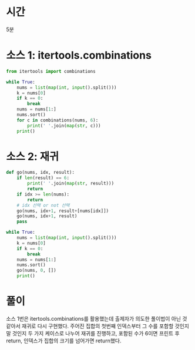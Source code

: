 # 시간
5분
# 소스 1: itertools.combinations
```python
from itertools import combinations

while True:
    nums = list(map(int, input().split()))
    k = nums[0]
    if k == 0:
        break
    nums = nums[1:]
    nums.sort()
    for c in combinations(nums, 6):
        print(' '.join(map(str, c)))
    print()
```
# 소스 2: 재귀
```python
def go(nums, idx, result):
    if len(result) == 6:
        print(' '.join(map(str, result)))
        return
    if idx >= len(nums):
        return
    # idx 선택 or not 선택
    go(nums, idx+1, result+[nums[idx]])
    go(nums, idx+1, result)
    pass

while True:
    nums = list(map(int, input().split()))
    k = nums[0]
    if k == 0:
        break
    nums = nums[1:]
    nums.sort()
    go(nums, 0, [])
    print()
```
# 풀이
소스 1번은 itertools.combinations를 활용했는데 출제자가 의도한 풀이법이 아닌 것 같아서 재귀로 다시 구현했다. 주어진 집합의 첫번째 인덱스부터 그 수를 포함할 것인지 말 것인지 두 가지 케이스로 나누어 재귀를 진행하고, 포함된 수가 6이면 프린트 후 return, 인덱스가 집합의 크기를 넘어가면 return했다.